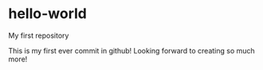# hello-world
My first repository

This is my first ever commit in github! Looking forward to creating so much more!
